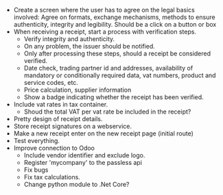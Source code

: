 - Create a screen where the user has to agree on the legal basics involved:
  Agree on formats, exchange mechanisms, methods to ensure authenticity, 
  integrity and legibility. Should be a click on a button or box
- When receiving a receipt, start a process with verification steps.
  - Verify integrity and authenticity.
  - On any problem, the issuer should be notified.
  - Only after processing these steps, should a receipt be considered verified.
  - Date check, trading partner id and addresses, availability of mandatory or conditionally required data, vat numbers, product and service codes, etc.
  - Price calculation, supplier information
  - Show a badge indicating whether the receipt has been verified.
- Include vat rates in tax container.
  - Shoud the total VAT per vat rate be included in the receipt?
- Pretty design of receipt details.
- Store receipt signatures on a webservice.
- Make a new receipt enter on the new receipt page (initial route)
- Test everything.
- Improve connection to Odoo
  - Include vendor identifier and exclude logo.
  - Register 'mycompany' to the passless api
  - Fix bugs
  - Fix tax calculations.
  - Change python module to .Net Core?